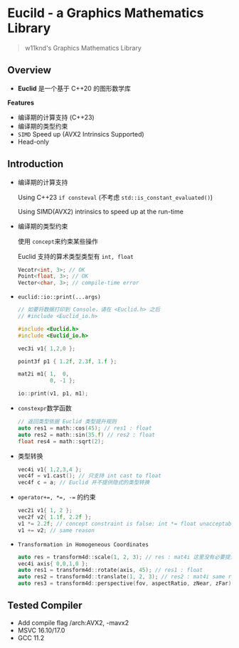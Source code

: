 # Eucild - a Graphics Mathematics Library
> w11knd's Graphics Mathematics Library

## Overview
- **Euclid** 是一个基于 C++20 的图形数学库

**Features**
- 编译期的计算支持 (C++23)
- 编译期的类型约束
- ```SIMD``` Speed up (AVX2 Intrinsics Supported)
- Head-only

## Introduction
- 编译期的计算支持
  
  Using C++23 ```if consteval``` (不考虑 ```std::is_constant_evaluated()```)
  
  Using SIMD(AVX2) intrinsics to speed up at the run-time

- 编译期的类型约束
  
   使用 ```concept```来约束某些操作
    
    Euclid 支持的算术类型类型有 ```int, float```
  ```c++
  Vecotr<int, 3>; // OK
  Point<float, 3>; // OK
  Vector<char, 3>; // compile-time error
  ```
- ```euclid::io::print(...args)```
  ```c++
  // 如要将数据打印到 Console，请在 <Euclid.h> 之后 
  // #include <Euclid_io.h>

  #include <Euclid.h>
  #include <Euclid_io.h>

  vec3i v1{ 1,2,0 };

  point3f p1 { 1.2f, 2.3f, 1.f };

  mat2i m1{ 1,  0,
            0, -1 };

  io::print(v1, p1, m1);

  ```

- ```constexpr```数学函数
  ```c++
  // 返回类型依据 Euclid 类型提升规则
  auto res1 = math::cos(45); // res1 : float
  auto res2 = math::sin(35.f) // res2 : float
  float res4 = math::sqrt(2);
  ```

- 类型转换

  ```c++
  vec4i v1{ 1,2,3,4 };
  vec4f = v1.cast(); // 只支持 int cast to float
  vec4f c = a; // Euclid 并不提供隐式的类型转换
  ```

- ```operator+=, *=, -=``` 的约束
  ```c++
  vec2i v1{ 1, 2 };
  vec2f v2{ 1.1f, 2.2f };
  v1 *= 2.2f; // concept constraint is false: int *= float unacceptable precision loss
  v1 += v2; // same reason
  ```

- ```Transformation in Homogeneous Coordinates```
  ```c++
  auto res = transform4d::scale(1, 2, 3); // res : mat4i 这里没有必要提升类型
  vec4i axis{ 0,0,1,0 };
  auto res1 = transform4d::rotate(axis, 45); // res1 : float
  auto res2 = transform4d::translate(1, 2, 3); // res2 : mat4i same reason with res
  auto res3 = transform4d::perspective(fov, aspectRatio, zNear, zFar); // 返回类型依据 Euclid 类型提升原则
  ```
## Tested Compiler
- Add compile flag /arch:AVX2, -mavx2
- MSVC 16.10/17.0
- GCC 11.2
